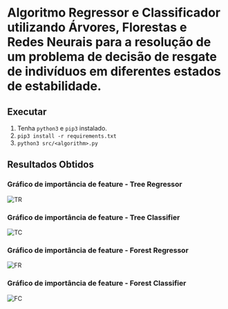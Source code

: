 # Algoritmo Regressor e Classificador utilizando Árvores, Florestas e Redes Neurais para a resolução de um problema de decisão de resgate de indivíduos em diferentes estados de estabilidade.

## Executar
1. Tenha `python3` e `pip3` instalado.
2. `pip3 install -r requirements.txt`
3. `python3 src/<algorithm>.py`

## Resultados Obtidos

### Gráfico de importância de feature - Tree Regressor
![TR](https://user-images.githubusercontent.com/48537653/235282764-37ad482b-57fb-4ab3-90b9-575c08f1d729.png)

### Gráfico de importância de feature - Tree Classifier
![TC](https://user-images.githubusercontent.com/48537653/235282768-a9399c2e-4e45-4c1e-9f82-a316f2a8edee.png)

### Gráfico de importância de feature - Forest Regressor
![FR](https://user-images.githubusercontent.com/48537653/235282772-7c32e8e9-ca93-411e-af86-bf9ddd6984ae.png)

### Gráfico de importância de feature - Forest Classifier
![FC](https://user-images.githubusercontent.com/48537653/235282775-d8c0af7c-330b-4eed-80c6-b8925fdf362b.png)
